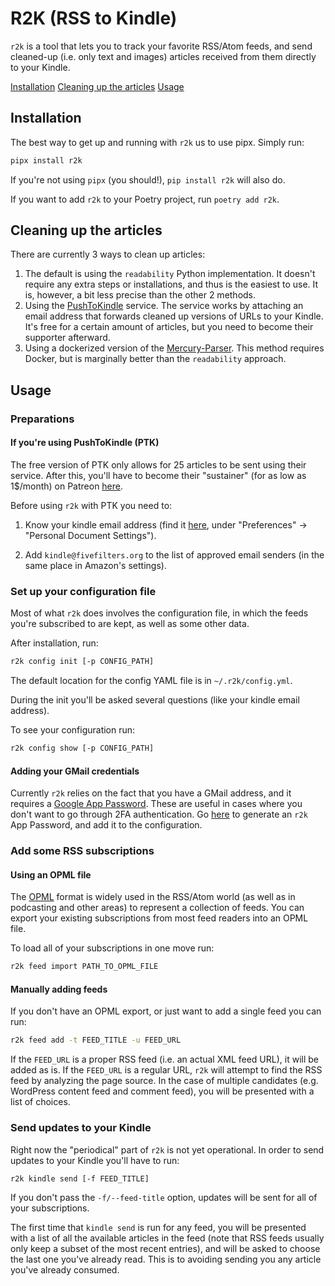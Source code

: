 # R2K (RSS to Kindle)

`r2k` is a tool that lets you to track your favorite RSS/Atom feeds, and send cleaned-up (i.e. only text
and images) articles received from them directly to your Kindle.

[Installation](#installation)
[Cleaning up the articles](#cleaning-up-the-articles)
[Usage](#usage)


## Installation
The best way to get up and running with `r2k` us to use pipx. Simply run:
```bash
pipx install r2k
```

If you're not using `pipx` (you should!), `pip install r2k` will also do.

If you want to add `r2k` to your Poetry project, run `poetry add r2k`.

## Cleaning up the articles

There are currently 3 ways to clean up articles:
1. The default is using the `readability` Python implementation. It doesn't require any extra steps or 
installations, and thus is the easiest to use. It is, however, a bit less precise than the other 2 methods. 
1. Using the [PushToKindle](http://pushtokindle.com/) service. The service works by attaching an email 
address that forwards cleaned up versions of URLs to your Kindle. It's free for a certain amount of articles,
but you need to become their supporter afterward.
1. Using a dockerized version of the [Mercury-Parser](https://github.com/postlight/mercury-parser). 
This method requires Docker, but is marginally better than the `readability` approach.
 
## Usage

### Preparations

#### If you're using PushToKindle (PTK)

The free version of PTK only allows for 25 articles to be sent using their service. After this,
you'll have to become their "sustainer" (for as low as 1$/month) on Patreon 
[here](https://www.patreon.com/bePatron?c=1946606).

Before using `r2k` with PTK you need to:

1. Know your kindle email address (find it [here](https://www.amazon.com/mycd), under 
"Preferences" -> "Personal Document Settings").

2. Add `kindle@fivefilters.org` to the list of approved email senders (in the same place in 
Amazon's settings).

### Set up your configuration file

Most of what `r2k` does involves the configuration file, in which the feeds you're subscribed to
are kept, as well as some other data.

After installation, run:

```bash
r2k config init [-p CONFIG_PATH] 
```

The default location for the config YAML file is in `~/.r2k/config.yml`.

During the init you'll be asked several questions (like your kindle email address).

To see your configuration run:

```bash
r2k config show [-p CONFIG_PATH]
```

#### Adding your GMail credentials

Currently `r2k` relies on the fact that you have a GMail address, and it requires a 
[Google App Password](https://support.google.com/accounts/answer/185833?hl=en&authuser=1).
These are useful in cases where you don't want to go through 2FA authentication. Go
[here](https://myaccount.google.com/u/1/apppasswords) to generate an `r2k` App Password, and 
add it to the configuration.

### Add some RSS subscriptions

#### Using an OPML file

The [OPML](https://en.wikipedia.org/wiki/OPML) format is widely used in the RSS/Atom world 
(as well as in podcasting and other areas) to represent a collection of feeds. You can export your 
existing subscriptions from most feed readers into an OPML file.

To load all of your subscriptions in one move run:

```bash
r2k feed import PATH_TO_OPML_FILE
```

#### Manually adding feeds

If you don't have an OPML export, or just want to add a single feed you can run:

```bash
r2k feed add -t FEED_TITLE -u FEED_URL
```

If the `FEED_URL` is a proper RSS feed (i.e. an actual XML feed URL), it will be added as is.
If the `FEED_URL` is a regular URL, `r2k` will attempt to find the RSS feed by analyzing the page
source. In the case of multiple candidates (e.g. WordPress content feed and comment feed), you will
be presented with a list of choices.

### Send updates to your Kindle

Right now the "periodical" part of `r2k` is not yet operational. In order to send updates to your
Kindle you'll have to run:

```bash
r2k kindle send [-f FEED_TITLE]
```

If you don't pass the `-f/--feed-title` option, updates will be sent for all of your subscriptions.

The first time that `kindle send` is run for any feed, you will be presented with a list of all the 
available articles in the feed (note that RSS feeds usually only keep a subset of the most recent
entries), and will be asked to choose the last one you've already read. This is to avoiding sending
you any article you've already consumed.
 